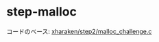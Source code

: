 # step-malloc

コードのベース: [xharaken/step2/malloc_challenge.c](https://github.com/xharaken/step2/blob/master/malloc_challenge.c)
